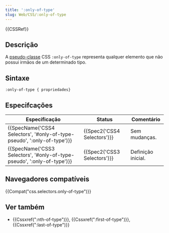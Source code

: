 ```yaml
---
title: ':only-of-type'
slug: Web/CSS/:only-of-type
---
```


{{CSSRef}}

## Descrição

A [pseudo-classe](/pt-BR/docs/Web/CSS/Pseudo-classes) CSS `:only-of-type` representa qualquer elemento que não possui irmãos de um determinado tipo.

## Sintaxe

```
:only-of-type { propriedades}
```

## Especifcações

| Especificação                                                                                    | Status                               | Comentário         |
| ------------------------------------------------------------------------------------------------ | ------------------------------------ | ------------------ |
| {{SpecName('CSS4 Selectors', '#only-of-type-pseudo', ':only-of-type')}} | {{Spec2('CSS4 Selectors')}} | Sem mudanças.      |
| {{SpecName('CSS3 Selectors', '#only-of-type-pseudo', ':only-of-type')}} | {{Spec2('CSS3 Selectors')}} | Definição inicial. |

## Navegadores compatíveis

{{Compat("css.selectors.only-of-type")}}

## Ver também

- {{Cssxref(":nth-of-type")}}, {{Cssxref(":first-of-type")}}, {{Cssxref(":last-of-type")}}
